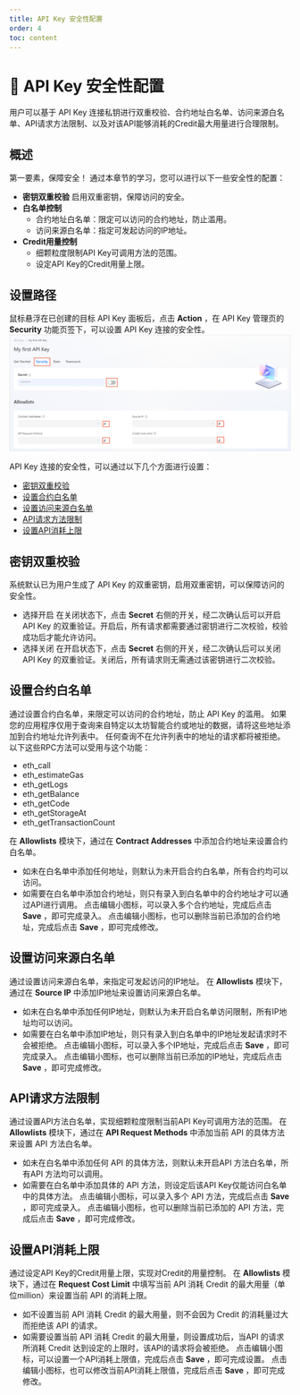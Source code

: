 ```yaml
---
title: API Key 安全性配置
order: 4
toc: content
---
```


# 👷 API Key 安全性配置
用户可以基于 API Key 连接私钥进行双重校验、合约地址白名单、访问来源白名单、API请求方法限制、以及对该API能够消耗的Credit最大用量进行合理限制。

## 概述
第一要素，保障安全！
通过本章节的学习，您可以进行以下一些安全性的配置：
- **密钥双重校验**
  启用双重密钥，保障访问的安全。
- **白名单控制**
  - 合约地址白名单：限定可以访问的合约地址，防止滥用。
  - 访问来源白名单：指定可发起访问的IP地址。
- **Credit用量控制**
  - 细颗粒度限制API Key可调用方法的范围。
  - 设定API Key的Credit用量上限。

## 设置路径
鼠标悬浮在已创建的目标 API Key 面板后，点击 **Action** ，在 API Key 管理页的 **Security** 功能页签下，可以设置 API Key 连接的安全性。
![security-config.png](./images/security-config.png)

API Key 连接的安全性，可以通过以下几个方面进行设置：
- [密钥双重校验](#密钥双重校验)
- [设置合约白名单](#设置合约白名单)
- [设置访问来源白名单](#设置访问来源白名单)
- [API请求方法限制](#api请求方法限制)
- [设置API消耗上限](#设置api消耗上限)

## 密钥双重校验
系统默认已为用户生成了 API Key 的双重密钥，启用双重密钥，可以保障访问的安全性。
- 选择开启
  在关闭状态下，点击 **Secret** 右侧的开关，经二次确认后可以开启 API Key 的双重验证。开启后，所有请求都需要通过密钥进行二次校验，校验成功后才能允许访问。
- 选择关闭
  在开启状态下，点击 **Secret** 右侧的开关，经二次确认后可以关闭 API Key 的双重验证。关闭后，所有请求则无需通过该密钥进行二次校验。

## 设置合约白名单
通过设置合约白名单，来限定可以访问的合约地址，防止 API Key 的滥用。
如果您的应用程序仅用于查询来自特定以太坊智能合约或地址的数据，请将这些地址添加到合约地址允许列表中。
任何查询不在允许列表中的地址的请求都将被拒绝。
以下这些RPC方法可以受用与这个功能：
- eth_call
- eth_estimateGas
- eth_getLogs
- eth_getBalance
- eth_getCode
- eth_getStorageAt
- eth_getTransactionCount

在 **Allowlists** 模块下，通过在 **Contract Addresses** 中添加合约地址来设置合约白名单。
- 如未在白名单中添加任何地址，则默认为未开启合约白名单，所有合约均可以访问。
- 如需要在白名单中添加合约地址，则只有录入到白名单中的合约地址才可以通过API进行调用。
  点击编辑小图标，可以录入多个合约地址，完成后点击 **Save** ，即可完成录入。
  点击编辑小图标，也可以删除当前已添加的合约地址，完成后点击 **Save** ，即可完成修改。

## 设置访问来源白名单
通过设置访问来源白名单，来指定可发起访问的IP地址。
在 **Allowlists** 模块下，通过在 **Source IP** 中添加IP地址来设置访问来源白名单。
- 如未在白名单中添加任何IP地址，则默认为未开启白名单访问限制，所有IP地址均可以访问。
- 如需要在白名单中添加IP地址，则只有录入到白名单中的IP地址发起请求时不会被拒绝。
  点击编辑小图标，可以录入多个IP地址，完成后点击 **Save** ，即可完成录入。
  点击编辑小图标，也可以删除当前已添加的IP地址，完成后点击 **Save** ，即可完成修改。

## API请求方法限制
通过设置API方法白名单，实现细颗粒度限制当前API Key可调用方法的范围。
在 **Allowlists** 模块下，通过在 **API Request Methods** 中添加当前 API 的具体方法来设置 API 方法白名单。
- 如未在白名单中添加任何 API 的具体方法，则默认未开启API 方法白名单，所有API 方法均可以调用。
- 如需要在白名单中添加具体的 API 方法，则设定后该API Key仅能访问白名单中的具体方法。
  点击编辑小图标，可以录入多个 API 方法，完成后点击 **Save** ，即可完成录入。
  点击编辑小图标，也可以删除当前已添加的 API 方法，完成后点击 **Save** ，即可完成修改。

## 设置API消耗上限
通过设定API Key的Credit用量上限，实现对Credit的用量控制。
在 **Allowlists** 模块下，通过在 **Request Cost Limit** 中填写当前 API 消耗 Credit 的最大用量（单位million）来设置当前 API 的消耗上限。
- 如不设置当前 API 消耗 Credit 的最大用量，则不会因为 Credit 的消耗量过大而拒绝该 API 的请求。
- 如需要设置当前 API 消耗 Credit 的最大用量，则设置成功后，当API 的请求所消耗 Credit 达到设定的上限时，该API的请求将会被拒绝。
  点击编辑小图标，可以设置一个API消耗上限值，完成后点击 **Save** ，即可完成设置。
  点击编辑小图标，也可以修改当前API消耗上限值，完成后点击 **Save** ，即可完成修改。